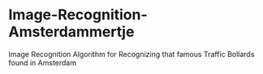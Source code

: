 # Image-Recognition-Amsterdammertje
Image Recognition Algorithm for Recognizing that famous Traffic Bollards found in Amsterdam
